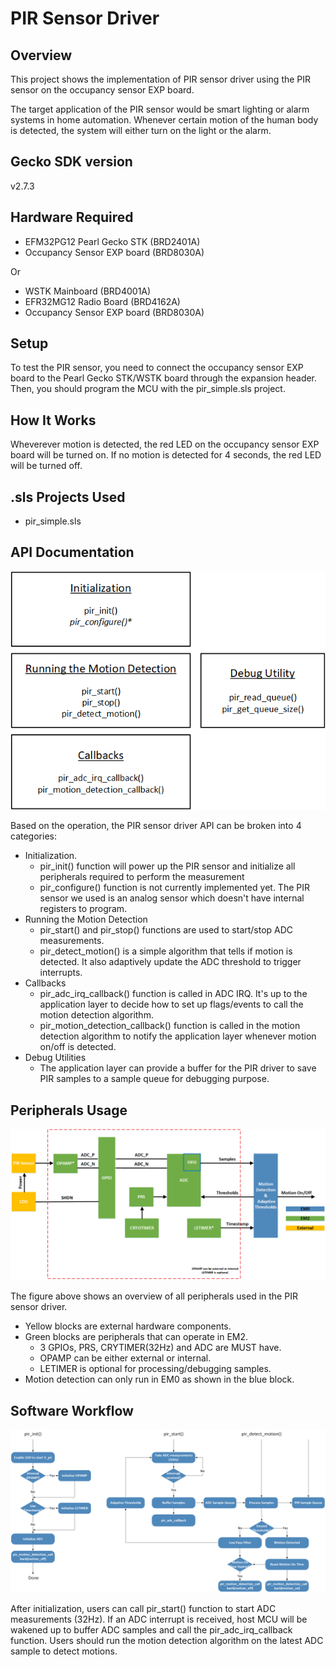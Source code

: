 # PIR Sensor Driver #

## Overview ##

This project shows the implementation of PIR sensor driver using the PIR sensor on the occupancy sensor EXP board.

The target application of the PIR sensor would be smart lighting or alarm systems in home automation. Whenever certain motion of the human body is detected, the system will either turn on the light or the alarm.

## Gecko SDK version ##

v2.7.3

## Hardware Required ##

- EFM32PG12 Pearl Gecko STK (BRD2401A)
- Occupancy Sensor EXP board (BRD8030A)

Or

- WSTK Mainboard (BRD4001A)
- EFR32MG12 Radio Board (BRD4162A)
- Occupancy Sensor EXP board (BRD8030A)

## Setup ##

To test the PIR sensor, you need to connect the occupancy sensor EXP board to the Pearl Gecko STK/WSTK board through the expansion header. Then, you should program the MCU with the pir_simple.sls project.

## How It Works ##

Wheverever motion is detected, the red LED on the occupancy sensor EXP board will be turned on. If no motion is detected for 4 seconds, the red LED will be turned off.

## .sls Projects Used ##

- pir_simple.sls

## API Documentation ##

![](doc/api.png)

Based on the operation, the PIR sensor driver API can be broken into 4 categories:

- Initialization.
    - pir_init() function will power up the PIR sensor and initialize all peripherals required to perform the measurement
    - pir_configure() function is not currently implemented yet. The PIR sensor we used is an analog sensor which doesn't have internal registers to program.
- Running the Motion Detection
    - pir_start() and pir_stop() functions are used to start/stop ADC measurements.
    - pir_detect_motion() is a simple algorithm that tells if motion is detected. It also adaptively update the ADC threshold to trigger interrupts.
- Callbacks
    - pir_adc_irq_callback() function is called in ADC IRQ. It's up to the application layer to decide how to set up flags/events to call the motion detection algorithm.
    - pir_motion_detection_callback() function is called in the motion detection algorithm to notify the application layer whenever motion on/off is detected.
- Debug Utilities
    - The application layer can provide a buffer for the PIR driver to save PIR samples to a sample queue for debugging purpose.

## Peripherals Usage ##

![](doc/peripherals.png)

The figure above shows an overview of all peripherals used in the PIR sensor driver.

- Yellow blocks are external hardware components.
- Green blocks are peripherals that can operate in EM2.
    - 3 GPIOs, PRS, CRYTIMER(32Hz) and ADC are MUST have.
    - OPAMP can be either external or internal.
    - LETIMER is optional for processing/debugging samples.
- Motion detection can only run in EM0 as shown in the blue block.

## Software Workflow ##

![](doc/workflow.png)

After initialization, users can call pir_start() function to start ADC measurements (32Hz). If an ADC interrupt is received, host MCU will be wakened up to buffer ADC samples and call the pir_adc_irq_callback function. Users should run the motion detection algorithm on the latest ADC sample to detect motions.